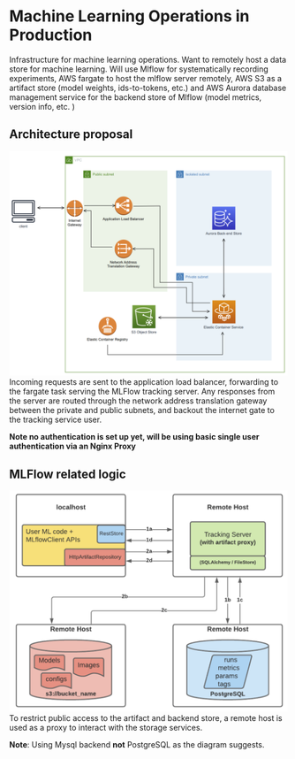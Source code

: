 # Machine Learning Operations in Production
Infrastructure for machine learning operations. Want to remotely host a data store for machine learning. Will use Mlflow for systematically recording experiments, AWS fargate to host the mlflow server remotely, AWS S3 as a artifact store (model weights, ids-to-tokens, etc.) and AWS Aurora database management service for the backend store of Mlflow (model metrics, version info, etc. )

## Architecture proposal
![](media/mlopsSetup.png "ML operations architecture diagram")
Incoming requests are sent to the application load balancer, forwarding to the fargate task serving the MLFlow tracking server. Any responses from the server are routed through the network address translation gateway between the private and public subnets, and backout the internet gate to the tracking service user.

**Note no authentication is set up yet, will be using basic single user authentication via an Nginx Proxy** 

## MLFlow related logic
![](media/mlflow-config.png "MLFlow configuration")
To restrict public access to the artifact and backend store, a remote host is used as a proxy to interact with the storage services. 

**Note**: Using Mysql backend __not__ PostgreSQL as the diagram suggests.



